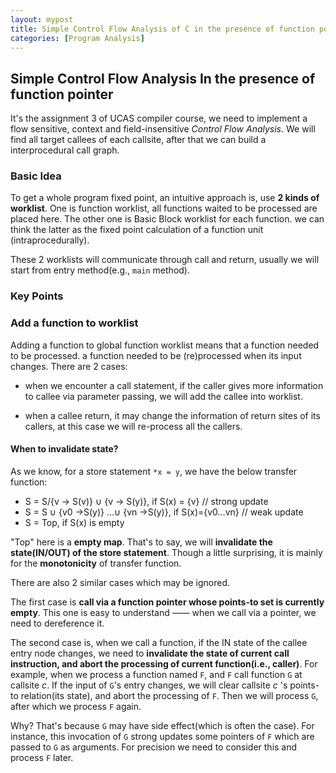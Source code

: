 ```yaml
---
layout: mypost
title: Simple Control Flow Analysis of C in the presence of function pointer
categories: [Program Analysis]
---
```



## Simple Control Flow Analysis In the presence of function pointer

It's the assignment 3 of UCAS compiler course, we need to implement a flow sensitive, context and field-insensitive *Control Flow Analysis*. We will find all target callees of each callsite, after that we can build a interprocedural call graph.

### Basic Idea

To get a whole program fixed point, an intuitive approach is, use **2 kinds of worklist**. One is function worklist, all functions waited to be processed are placed here. The other one is Basic Block worklist for each function. we can think the latter as the fixed point calculation of a function unit (intraprocedurally).

These 2 worklists will communicate through call and return, usually we will start from entry method(e.g., `main` method). 

### Key Points

### Add a function to worklist

Adding a function to global function worklist means that a function needed to be processed. a function needed to be (re)processed when its input changes. There are 2 cases:

- when we encounter a call statement, if the caller gives more information to callee via parameter passing,  we will add the callee into worklist. 

- when a callee return, it may change the information of return sites of its callers, at this case we will re-process all the callers.

#### When to invalidate state?

As we know, for a store statement `*x = y`, we have the below transfer function:

- S = S/{v -> S(v)} ∪ {v -> S(y)}, if S(x) = {v} // strong update
- S = S ∪ {v0 →S(y)} …∪ {vn →S(y)}, if S(x)={v0…vn} // weak update
- S = Top, if S(x) is empty

"Top" here is a **empty map**. That's to say, we will **invalidate the state(IN/OUT) of the store statement**. Though a little surprising, it is mainly for the **monotonicity** of transfer function.

There are also 2 similar cases which may be ignored.

The first case is **call via a function pointer whose points-to set is currently empty**. This one is easy to understand —— when we call via a pointer, we need to dereference it.

The second case is, when we call a function, if the IN state of the callee entry node changes, we need to **invalidate the state of current call instruction, and abort the processing of current function(i.e., caller)**. For example, when we process a function named `F`, and `F` call function `G` at callsite *c*. If the input of `G`'s entry changes, we will clear callsite *c* 's points-to relation(its state), and abort the processing of `F`. Then we will process `G`, after which we process `F` again.

Why? That's because `G` may have side effect(which is often the case). For instance, this invocation of `G` strong updates some pointers of `F` which are passed to `G` as arguments. For precision we need to consider this and process `F` later.